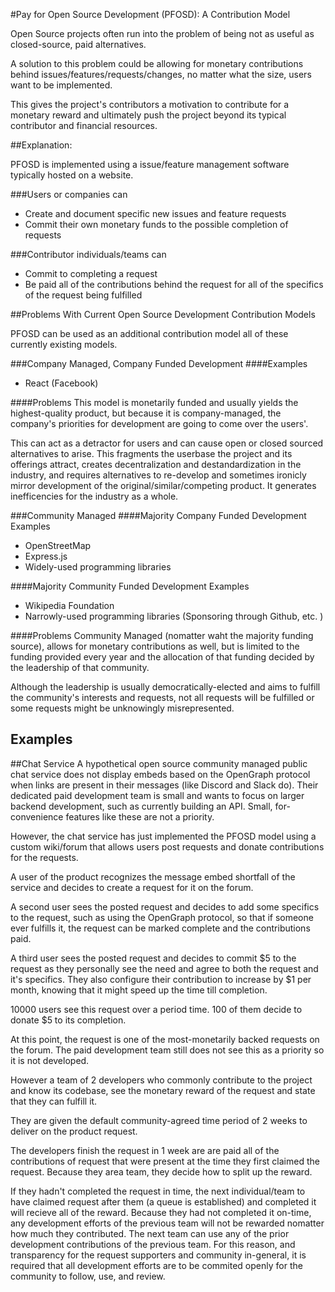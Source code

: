 #Pay for Open Source Development (PFOSD): A Contribution Model

Open Source projects often run into the problem of being not as useful as closed-source, paid alternatives.

A solution to this problem could be allowing for monetary contributions behind issues/features/requests/changes, no matter what the size, users want to be implemented.

This gives the project's contributors a motivation to contribute for a monetary reward and ultimately push the project beyond its typical contributor and financial resources.

##Explanation:

PFOSD is implemented using a issue/feature management software typically hosted on a website.

###Users or companies can
- Create and document specific new issues and feature requests
- Commit their own monetary funds to the possible completion of requests

###Contributor individuals/teams can
- Commit to completing a request
- Be paid all of the contributions behind the request for all of the specifics of the request being fulfilled

##Problems With Current Open Source Development Contribution Models

PFOSD can be used as an additional contribution model all of these currently existing models.

###Company Managed, Company Funded Development
####Examples
- React (Facebook)

####Problems
This model is monetarily funded and usually yields the highest-quality product, but because it is company-managed, the company's priorities for development are going to come over the users'.

This can act as a detractor for users and can cause open or closed sourced alternatives to arise. This fragments the userbase the project and its offerings attract, creates decentralization and destandardization in the industry, and requires alternatives to re-develop and sometimes ironicly mirror development of the original/similar/competing product. It generates inefficencies for the industry as a whole.


###Community Managed
####Majority Company Funded Development Examples
- OpenStreetMap
- Express.js
- Widely-used programming libraries

####Majority Community Funded Development Examples
- Wikipedia Foundation
- Narrowly-used programming libraries (Sponsoring through Github, etc. )

####Problems
Community Managed (nomatter waht the majority funding source), allows for monetary contributions as well, but is limited to the funding provided every year and the allocation of that funding decided by the leadership of that community.

Although the leadership is usually democratically-elected and aims to fulfill the community's interests and requests, not all requests will be fulfilled or some requests might be unknowingly misrepresented.


## Examples

##Chat Service
A hypothetical open source community managed public chat service does not display embeds based on the OpenGraph protocol when links are present in their messages (like Discord and Slack do). Their dedicated paid development team is small and wants to focus on larger backend development, such as currently building an API. Small, for-convenience features like these are not a priority.

However, the chat service has just implemented the PFOSD model using a custom wiki/forum that allows users post requests and donate contributions for the requests.

A user of the product recognizes the message embed shortfall of the service and decides to create a request for it on the forum.

A second user sees the posted request and decides to add some specifics to the request, such as using the OpenGraph protocol, so that if someone ever fulfills it, the request can be marked complete and the contributions paid.

A third user sees the posted request and decides to commit $5 to the request as they personally see the need and agree to both the request and it's specifics. They also configure their contribution to increase by $1 per month, knowing that it might speed up the time till completion.

10000 users see this request over a period time. 100 of them decide to donate $5 to its completion.

At this point, the request is one of the most-monetarily backed requests on the forum. The paid development team still does not see this as a priority so it is not developed.

However a team of 2 developers who commonly contribute to the project and know its codebase, see the monetary reward of the request and state that they can fulfill it.

They are given the default community-agreed time period of 2 weeks to deliver on the product request.

The developers finish the request in 1 week are are paid all of the contributions of request that were present at the time they first claimed the request. Because they area  team, they decide how to split up the reward.

If they hadn't completed the request in time, the next individual/team to have claimed request after them (a queue is established) and completed it will recieve all of the reward. Because they had not completed it on-time, any development efforts of the previous team will not be rewarded nomatter how much they contributed. The next team can use any of the prior development contributions of the previous team. For this reason, and transparency for the request supporters and community in-general, it is required that all development efforts are to be commited openly for the community to follow, use, and review.